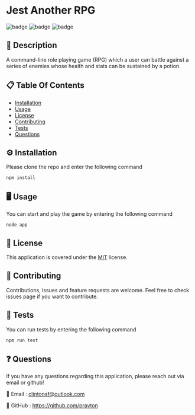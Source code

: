 
# Jest Another RPG
![badge](https://img.shields.io/badge/licence-MIT-green) ![badge](https://img.shields.io/badge/-Javascript-red) ![badge](https://img.shields.io/badge/-Node.js-red) 

## 📜 Description
A command-line role playing game (RPG) which a user can battle against a series of enemies whose health and stats can be sustained by a potion.

## 📋 Table Of Contents

- [Installation](#%EF%B8%8F-installation)
- [Usage](#%EF%B8%8F-usage)
- [License](#-license)
- [Contributing](#-contributing)
- [Tests](#-tests)
- [Questions](#-questions)
  

## ⚙️ Installation

Please clone the repo and enter the following command

```
npm install
```



## 🖥️ Usage

You can start and play the game by entering the following command

```
node app
```



## 📝 License

This application is covered under the [MIT](https://choosealicense.com/licenses/mit/) license.


## 🤝 Contributing

Contributions, issues and feature requests are welcome. Feel free to check issues page if you want to contribute.


## 🧪 Tests

You can run tests by entering the following command

```
npm run test
```



## ❓ Questions

If you have any questions regarding this application, please reach out via email or github!

📧 Email : clintonsf@outlook.com

🤖 GitHub : https://github.com/pravton
